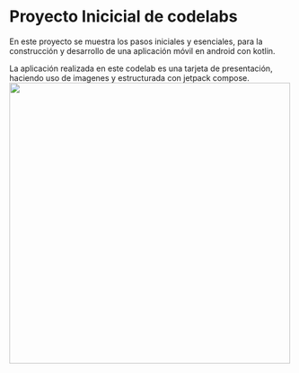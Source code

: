 # Proyecto Inicicial de codelabs
En este proyecto se muestra los pasos iniciales y esenciales,
para la construcción y desarrollo de una aplicación móvil en android con kotlin.

La aplicación realizada en este codelab es una tarjeta de presentación, haciendo uso de imagenes y estructurada con jetpack compose.
<img src ="https://github.com/user-attachments/assets/7d592962-533d-416e-bdfc-b0a61c20f128" height=500/>
